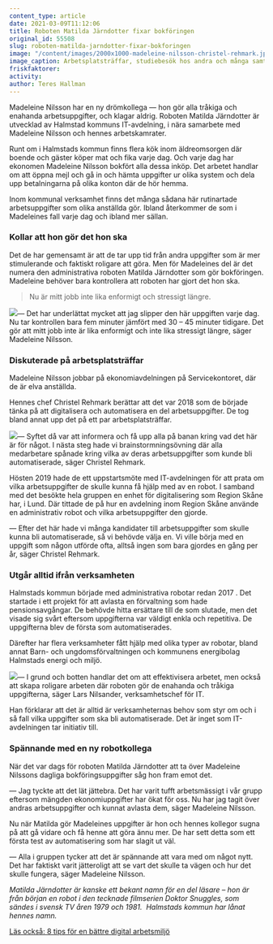 ```yaml
---
content_type: article
date: 2021-03-09T11:12:06
title: Roboten Matilda Järndotter fixar bokföringen
original_id: 55508
slug: roboten-matilda-jarndotter-fixar-bokforingen
image: "/content/images/2000x1000-madeleine-nilsson-christel-rehmark.jpg"
image_caption: Arbetsplatsträffar, studiebesök hos andra och många samtal med Halmstads kommuns IT-avdelning — så tog de fram roboten Matilda Järndotter, berättar Madeleine Nilsson och hennes chef Christel Rehmark.
friskfaktorer:
activity:
author: Teres Hallman
---
```


Madeleine Nilsson har en ny drömkollega — hon gör alla tråkiga och enahanda arbetsuppgifter, och klagar aldrig. Roboten Matilda Järndotter är utvecklad av Halmstad kommuns IT-avdelning, i nära samarbete med Madeleine Nilsson och hennes arbetskamrater.

Runt om i Halmstads kommun finns flera kök inom äldreomsorgen där boende och gäster köper mat och fika varje dag. Och varje dag har ekonomen Madeleine Nilsson bokfört alla dessa inköp. Det arbetet handlar om att öppna mejl och gå in och hämta uppgifter ur olika system och dela upp betalningarna på olika konton där de hör hemma.

Inom kommunal verksamhet finns det många sådana här rutinartade arbetsuppgifter som olika anställda gör. Ibland återkommer de som i Madeleines fall varje dag och ibland mer sällan.

### Kollar att hon gör det hon ska

Det de har gemensamt är att de tar upp tid från andra uppgifter som är mer stimulerande och faktiskt roligare att göra. Men för Madeleines del är det numera den administrativa roboten Matilda Järndotter som gör bokföringen. Madeleine behöver bara kontrollera att roboten har gjort det hon ska.

> Nu är mitt jobb inte lika enformigt och stressigt längre.

[![](https://www.suntarbetsliv.se/wp-content/uploads/2021/03/200x220-madeleine-nilsson2.jpg)](https://www.suntarbetsliv.se/wp-content/uploads/2021/03/200x220-madeleine-nilsson2.jpg)— Det har underlättat mycket att jag slipper den här uppgiften varje dag. Nu tar kontrollen bara fem minuter jämfört med 30 – 45 minuter tidigare. Det gör att mitt jobb inte är lika enformigt och inte lika stressigt längre, säger Madeleine Nilsson.

### Diskuterade på arbetsplatsträffar

Madeleine Nilsson jobbar på ekonomiavdelningen på Servicekontoret, där de är elva anställda.

Hennes chef Christel Rehmark berättar att det var 2018 som de började tänka på att digitalisera och automatisera en del arbetsuppgifter. De tog bland annat upp det på ett par arbetsplatsträffar.

[![](https://www.suntarbetsliv.se/wp-content/uploads/2021/03/200x220-christel-rehmark.jpg)](https://www.suntarbetsliv.se/wp-content/uploads/2021/03/200x220-christel-rehmark.jpg)— Syftet då var att informera och få upp alla på banan kring vad det här är för något. I nästa steg hade vi brainstormningsövning där alla medarbetare spånade kring vilka av deras arbetsuppgifter som kunde bli automatiserade, säger Christel Rehmark.

Hösten 2019 hade de ett uppstartsmöte med IT-avdelningen för att prata om vilka arbetsuppgifter de skulle kunna få hjälp med av en robot. I samband med det besökte hela gruppen en enhet för digitalisering som Region Skåne har, i Lund. Där tittade de på hur en avdelning inom Region Skåne använde en administrativ robot och vilka arbetsuppgifter den gjorde.

— Efter det här hade vi många kandidater till arbetsuppgifter som skulle kunna bli automatiserade, så vi behövde välja en. Vi ville börja med en uppgift som någon utförde ofta, alltså ingen som bara gjordes en gång per år, säger Christel Rehmark.

### Utgår alltid ifrån verksamheten

Halmstads kommun började med administrativa robotar redan 2017 . Det startade i ett projekt för att avlasta en förvaltning som hade pensionsavgångar. De behövde hitta ersättare till de som slutade, men det visade sig svårt eftersom uppgifterna var väldigt enkla och repetitiva. De uppgifterna blev de första som automatiserades.

Därefter har flera verksamheter fått hjälp med olika typer av robotar, bland annat Barn- och ungdomsförvaltningen och kommunens energibolag Halmstads energi och miljö.

[![](https://www.suntarbetsliv.se/wp-content/uploads/2021/03/200x220-lars-nilsander.jpg)](https://www.suntarbetsliv.se/wp-content/uploads/2021/03/200x220-lars-nilsander.jpg)— I grund och botten handlar det om att effektivisera arbetet, men också att skapa roligare arbeten där roboten gör de enahanda och tråkiga uppgifterna, säger Lars Nilsander, verksamhetschef för IT.

Han förklarar att det är alltid är verksamheternas behov som styr om och i så fall vilka uppgifter som ska bli automatiserade. Det är inget som IT-avdelningen tar initiativ till.

### Spännande med en ny robotkollega

När det var dags för roboten Matilda Järndotter att ta över Madeleine Nilssons dagliga bokföringsuppgifter såg hon fram emot det.

— Jag tyckte att det lät jättebra. Det har varit tufft arbetsmässigt i vår grupp eftersom mängden ekonomiuppgifter har ökat för oss. Nu har jag tagit över andras arbetsuppgifter och kunnat avlasta dem, säger Madeleine Nilsson.

Nu när Matilda gör Madeleines uppgifter är hon och hennes kollegor sugna på att gå vidare och få henne att göra ännu mer. De har sett detta som ett första test av automatisering som har slagit ut väl.

— Alla i gruppen tycker att det är spännande att vara med om något nytt. Det har faktiskt varit jätteroligt att se vart det skulle ta vägen och hur det skulle fungera, säger Madeleine Nilsson.

_Matilda Järndotter är kanske ett bekant namn för en del läsare – hon är från början en robot i den tecknade filmserien Doktor Snuggles, som sändes i svensk TV åren 1979 och 1981.  Halmstads kommun har lånat hennes namn._

[Läs också: 8 tips för en bättre digital arbetsmiljö](https://www.suntarbetsliv.se/rapporterat/8-tips-for-battre-digital-arbetsmiljo/)
